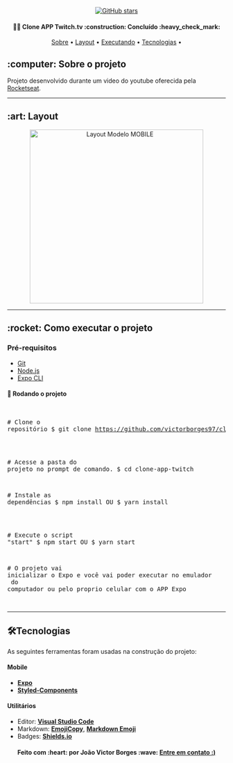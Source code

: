 <article class="markdown-body entry-content container-lg" itemprop="text">
<p align="center">
  <a href="https://github.com/victorborges97/clone-app-twitch/stargazers"><img alt="GitHub stars" src="https://img.shields.io/github/stars/victorborges97/NLW2-2020"></a>
</p>

<h4 align="center">
  👨‍💻 Clone APP Twitch.tv :construction: Concluído :heavy_check_mark:
</h4>

<p align="center">
 <a href="#sobre-o-projeto">Sobre</a> •
 <a href="#layout">Layout</a> • 
 <a href="#executarprojeto">Executando</a> • 
 <a href="#tecnologias">Tecnologias</a> • 
</p>

<h2 id="sobre-o-projeto">:computer: Sobre o projeto</h2>
<p>Projeto desenvolvido durante um video do youtube oferecida pela <a href="https://www.youtube.com/channel/UCSfwM5u0Kce6Cce8_S72olg" rel="nofollow">Rocketseat</a>.</p>
<hr>

<h2 id="layout" > :art: Layout</h2>
<p align="center">
  <a target="_blank" rel="noopener noreferrer" href="/.github/Expo%20(1).gif"><img alt="Layout Modelo MOBILE" src="/.github/Expo%20(1).gif" width="400px" style="max-width:100%;"></a>
</p>
<hr>

<h2 id="executarprojeto" > :rocket: Como executar o projeto</h2>
<h3>Pré-requisitos</h3>
<ul>
<li><a href="https://git-scm.com" rel="nofollow">Git</a></li>
<li><a href="https://nodejs.org/en/" rel="nofollow">Node.js</a></li>
<li><a href="https://docs.expo.io/" rel="nofollow">Expo CLI</a></li>
</ul>

<h4>🎲 Rodando o projeto</h4>
<div class="highlight highlight-source-shell">
<pre>

<span class="pl-c"><span class="pl-c">#</span> Clone o repositório</span>
$ git clone https://github.com/victorborges97/clone-app-twitch
<br>

<span class="pl-c"><span class="pl-c">#</span> Acesse a pasta do projeto no prompt de comando.</span>
$ cd clone-app-twitch
<br>

<span class="pl-c"><span class="pl-c">#</span> Instale as dependências</span>
$ npm install
<span>OU</span>
$ yarn install
<br>

<span class="pl-c"><span class="pl-c">#</span> Execute o script "start"</span>
$ npm start
<span>OU</span>
$ yarn start
<br>

<span class="pl-c"><span class="pl-c">#</span> O projeto vai inicializar o Expo e você vai poder executar no emulador<br> do computador ou pelo proprio celular com o APP Expo </span>

</pre>
</div>

<hr>

<h2 id="tecnologias">🛠Tecnologias</h2>
<p>As seguintes ferramentas foram usadas na construção do projeto:</p>

<h4>
  <strong>Mobile</strong>
</h4>
<ul>
  <li>
    <strong><a href="https://expo.io/" rel="nofollow">Expo</a></strong>
  </li>
  <li>
    <strong><a href="https://styled-components.com/docs/basics#getting-started" rel="nofollow">Styled-Components</a></strong>
  </li>
</ul>


<h4>
<strong>Utilitários</strong>
</h4>
<ul>
  <li>Editor:  
    <strong><a href="https://code.visualstudio.com/" rel="nofollow">Visual Studio Code</a></strong>
  </li>
  <li>Markdown:  
    <strong><a href="https://www.emojicopy.com" rel="nofollow">EmojiCopy</a></strong>,  
    <strong><a href="https://gist.github.com/rxaviers/7360908">Markdown Emoji</a></strong>
  </li>
  <li>Badges:  
    <strong><a href="https://shields.io" rel="nofollow">Shields.io</a></strong>
  </li>
</ul>

<h4 align="center">
  Feito com :heart: por João Victor Borges :wave: 
  <a href="https://www.linkedin.com/in/joaovictor-borges/" rel="nofollow" >
  Entre em contato :) 
  </a>
</h4>
</article>

